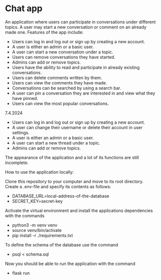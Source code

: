 # Chat app

An application where users can participate in conversations under different topics. A user may start a new conversation or comment on an already made one. Features of the app include:

* Users can log in and log out or sign up by creating a new account.
* A user is either an admin or a basic user.
* A user can start a new conversation under a topic.
* Users can remove conversations they have started.
* Admins can add or remove topics.
* Users have the ability to read and participate in already existing conversations.
* Users can delete comments written by them.
* Users can view the comments they have made.
* Conversations can be searched by using a search bar.
* A user can pin a conversation they are interested in and view what they have pinned.
* Users can view the most popular conversations.

7.4.2024

* Users can log in and log out or sign up by creating a new account.
* A user can change their username or delete their account in user settings.
* A user is either an admin or a basic user.
* A user can start a new thread under a topic.
* Admins can add or remove topics.

The appearance of the application and a lot of its functions are still incomplete.

How to use the application locally:

Clone this repository to your computer and move to its root directory. Create a .env-file and specify its contents as follows:
* DATABASE_URL=local-address-of-the-database
* SECRET_KEY=secret-key

Activate the virtual environment and install the applications dependencies with the commands
* python3 -m venv venv
* source venv/bin/activate
* pip install -r ./requirements.txt

To define the schema of the database use the command
* psql < schema.sql

Now you should be able to run the application with the command
* flask run
